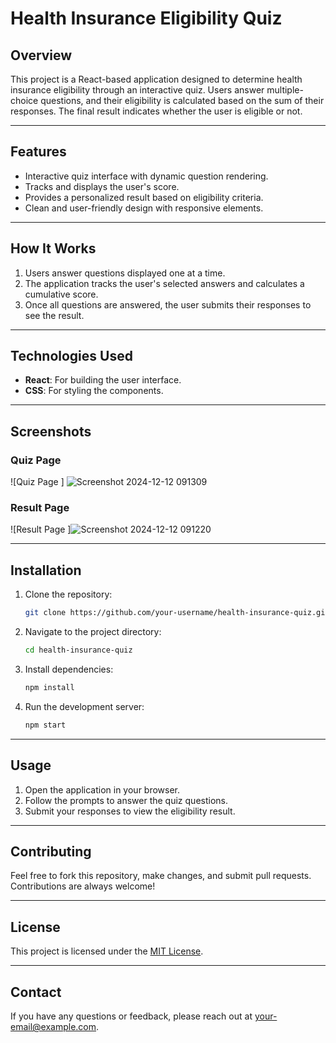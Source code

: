 # **Health Insurance Eligibility Quiz**

## **Overview**
This project is a React-based application designed to determine health insurance eligibility through an interactive quiz. Users answer multiple-choice questions, and their eligibility is calculated based on the sum of their responses. The final result indicates whether the user is eligible or not.

---

## **Features**
- Interactive quiz interface with dynamic question rendering.
- Tracks and displays the user's score.
- Provides a personalized result based on eligibility criteria.
- Clean and user-friendly design with responsive elements.

---

## **How It Works**
1. Users answer questions displayed one at a time.
2. The application tracks the user's selected answers and calculates a cumulative score.
3. Once all questions are answered, the user submits their responses to see the result.

---

## **Technologies Used**
- **React**: For building the user interface.
- **CSS**: For styling the components.

---

## **Screenshots**

### **Quiz Page**
![Quiz Page ]
![Screenshot 2024-12-12 091309](https://github.com/user-attachments/assets/0e8e6af2-ed57-4f1e-a9b0-a0170df52959)


### **Result Page**
![Result Page ]![Screenshot 2024-12-12 091220](https://github.com/user-attachments/assets/442cc961-fbed-412c-a6f1-cafd5754aea7)


---

## **Installation**
1. Clone the repository:
   ```bash
   git clone https://github.com/your-username/health-insurance-quiz.git
   ```

2. Navigate to the project directory:
   ```bash
   cd health-insurance-quiz
   ```

3. Install dependencies:
   ```bash
   npm install
   ```

4. Run the development server:
   ```bash
   npm start
   ```

---

## **Usage**
1. Open the application in your browser.
2. Follow the prompts to answer the quiz questions.
3. Submit your responses to view the eligibility result.

---

## **Contributing**
Feel free to fork this repository, make changes, and submit pull requests. Contributions are always welcome!

---

## **License**
This project is licensed under the [MIT License](LICENSE).

---

## **Contact**
If you have any questions or feedback, please reach out at your-email@example.com.

